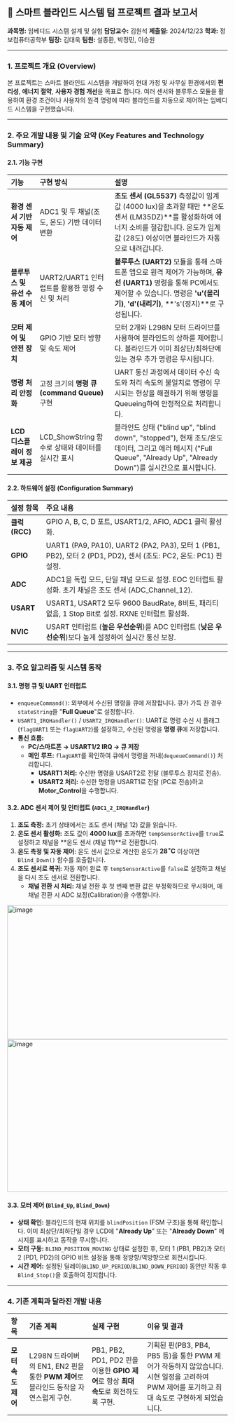 ## 📝 스마트 블라인드 시스템 텀 프로젝트 결과 보고서

**과목명:** 임베디드 시스템 설계 및 실험
**담당교수:** 김원석
**제출일:** 2024/12/23
**학과:** 정보컴퓨터공학부
**팀장:** 김대욱
**팀원:** 설종환, 박정민, 이승원

---

### 1. 프로젝트 개요 (Overview)

본 프로젝트는 스마트 블라인드 시스템을 개발하여 현대 가정 및 사무실 환경에서의 **편리성**, **에너지 절약**, **사용자 경험 개선**을 목표로 합니다. 여러 센서와 블루투스 모듈을 활용하여 환경 조건이나 사용자의 원격 명령에 따라 블라인드를 자동으로 제어하는 임베디드 시스템을 구현했습니다.

---

### 2. 주요 개발 내용 및 기술 요약 (Key Features and Technology Summary)

#### 2.1. 기능 구현
| 기능 | 구현 방식 | 설명 |
|:---|:---|:---|
| **환경 센서 기반 자동 제어** | ADC1 및 두 채널(조도, 온도) 기반 데이터 변환 | **조도 센서 (GL5537)** 측정값이 임계값 (4000 lux)을 초과할 때만 **온도 센서 (LM35DZ)**를 활성화하여 에너지 소비를 절감합니다. 온도가 임계값 (28도) 이상이면 블라인드가 자동으로 내려갑니다. |
| **블루투스 및 유선 수동 제어** | UART2/UART1 인터럽트를 활용한 명령 수신 및 처리 | **블루투스 (UART2)** 모듈을 통해 스마트폰 앱으로 원격 제어가 가능하며, **유선 (UART1)** 명령을 통해 PC에서도 제어할 수 있습니다. 명령은 **'u'(올리기)**, **'d'(내리기)**, **'s'(정지)**로 구성됩니다. |
| **모터 제어 및 안전 장치** | GPIO 기반 모터 방향 및 속도 제어 | 모터 2개와 L298N 모터 드라이브를 사용하여 블라인드의 상하를 제어합니다. 블라인드가 이미 최상단/최하단에 있는 경우 추가 명령은 무시됩니다. |
| **명령 처리 안정화** | 고정 크기의 **명령 큐 (command Queue)** 구현 | UART 통신 과정에서 데이터 수신 속도와 처리 속도의 불일치로 명령이 무시되는 현상을 해결하기 위해 명령을 Queueing하여 안정적으로 처리합니다. |
| **LCD 디스플레이 정보 제공** | LCD\_ShowString 함수로 상태와 데이터를 실시간 표시 | 블라인드 상태 ("blind up", "blind down", "stopped"), 현재 조도/온도 데이터, 그리고 에러 메시지 ("Full Queue", "Already Up", "Already Down")를 실시간으로 표시합니다. |

#### 2.2. 하드웨어 설정 (Configuration Summary)
| 설정 항목 | 주요 내용 |
|:---|:---|
| **클럭 (RCC)** | GPIO A, B, C, D 포트, USART1/2, AFIO, ADC1 클럭 활성화. |
| **GPIO** | UART1 (PA9, PA10), UART2 (PA2, PA3), 모터 1 (PB1, PB2), 모터 2 (PD1, PD2), 센서 (조도: PC2, 온도: PC1) 핀 설정. |
| **ADC** | ADC1을 독립 모드, 단일 채널 모드로 설정. EOC 인터럽트 활성화. 초기 채널은 조도 센서 (ADC\_Channel\_12). |
| **USART** | USART1, USART2 모두 9600 BaudRate, 8비트, 패리티 없음, 1 Stop Bit로 설정. RXNE 인터럽트 활성화. |
| **NVIC** | USART 인터럽트 (**높은 우선순위**)를 ADC 인터럽트 (**낮은 우선순위**)보다 높게 설정하여 실시간 통신 보장. |

---

### 3. 주요 알고리즘 및 시스템 동작

#### 3.1. 명령 큐 및 UART 인터럽트
* `enqueueCommand()`: 외부에서 수신된 명령을 큐에 저장합니다. 큐가 가득 찬 경우 `stateString`을 "**Full Queue**"로 설정합니다.
* `USART1_IRQHandler()` / `USART2_IRQHandler()`: UART로 명령 수신 시 플래그(`flagUART1` 또는 `flagUART2`)를 설정하고, 수신된 명령을 **명령 큐**에 저장합니다.
* **통신 흐름:**
    * **PC/스마트폰 → USART1/2 IRQ → 큐 저장**
    * **메인 루프:** `flagUART`를 확인하여 큐에서 명령을 꺼내(`dequeueCommand()`) 처리합니다.
        * **USART1 처리:** 수신한 명령을 USART2로 전달 (블루투스 장치로 전송).
        * **USART2 처리:** 수신한 명령을 USART1로 전달 (PC로 전송)하고 **Motor\_Control**을 수행합니다.

#### 3.2. ADC 센서 제어 및 인터럽트 (`ADC1_2_IRQHandler`)
1.  **조도 측정:** 초기 상태에서는 조도 센서 (채널 12) 값을 읽습니다.
2.  **온도 센서 활성화:** 조도 값이 **4000 lux**를 초과하면 `tempSensorActive`를 `true`로 설정하고 채널을 **온도 센서 (채널 11)**로 전환합니다.
3.  **온도 측정 및 자동 제어:** 온도 센서 값으로 계산한 온도가 **$28^\circ \text{C}$** 이상이면 `Blind_Down()` 함수를 호출합니다.
4.  **조도 센서로 복귀:** 자동 제어 완료 후 `tempSensorActive`를 `false`로 설정하고 채널을 다시 조도 센서로 전환합니다.
    * **채널 전환 시 처리:** 채널 전환 후 첫 번째 변환 값은 부정확하므로 무시하며, 매 채널 전환 시 ADC 보정(Calibration)을 수행합니다.
<img width="717" height="306" alt="image" src="https://github.com/user-attachments/assets/3e62fb27-9fad-4bc0-a831-4e72dca720b5" />
<img width="746" height="348" alt="image" src="https://github.com/user-attachments/assets/41670e28-c36b-4d88-81c2-9812b740f028" />

#### 3.3. 모터 제어 (`Blind_Up`, `Blind_Down`)
* **상태 확인:** 블라인드의 현재 위치를 `blindPosition` (FSM 구조)을 통해 확인합니다. 이미 최상단/최하단일 경우 LCD에 "**Already Up**" 또는 "**Already Down**" 메시지를 표시하고 동작을 무시합니다.
* **모터 구동:** `BLIND_POSITION_MOVING` 상태로 설정한 후, 모터 1 (PB1, PB2)과 모터 2 (PD1, PD2)의 GPIO 비트 설정을 통해 정방향/역방향으로 회전시킵니다.
* **시간 제어:** 설정된 딜레이(`BLIND_UP_PERIOD`/`BLIND_DOWN_PERIOD`) 동안만 작동 후 `Blind_Stop()`을 호출하여 정지합니다.

---

### 4. 기존 계획과 달라진 개발 내용

| 항목 | 기존 계획 | 실제 구현 | 이유 및 결과 |
|:---|:---|:---|:---|
| **모터 속도 제어** | L298N 드라이버의 EN1, EN2 핀을 통한 **PWM 제어**로 블라인드 동작을 자연스럽게 구현. | PB1, PB2, PD1, PD2 핀을 이용한 **GPIO 제어**로 항상 **최대 속도**로 회전하도록 구현. | 기획된 핀(PB3, PB4, PB5 등)을 통한 PWM 제어가 작동하지 않았습니다. 시현 일정을 고려하여 PWM 제어를 포기하고 최대 속도로 구현하게 되었습니다. |
